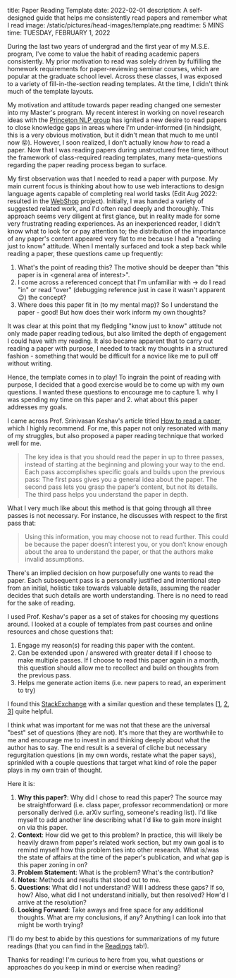 title: Paper Reading Template
date: 2022-02-01
description: A self-designed guide that helps me consistently read papers and remember what I read
image: /static/pictures/head-images/template.png
readtime: 5 MINS
time: TUESDAY, FEBRUARY 1, 2022

During the last two years of undergrad and the first year of my M.S.E. program, I've come to value the habit of reading academic papers consistently.
My prior motivation to read was solely driven by fulfilling the homework requirements for paper-reviewing seminar courses, which are popular at the graduate school level.
Across these classes, I was exposed to a variety of fill-in-the-section reading templates.
At the time, I didn't think much of the template layouts.

My motivation and attitude towards paper reading changed one semester into my Master's program.
My recent interest in working on novel research ideas with the [Princeton NLP group](https://princeton-nlp.github.io/) has ignited a new desire to read papers to close knowledge gaps in areas where I'm under-informed (in hindsight, this is a very obvious motivation, but it didn't mean that much to me until now 😝).
However, I soon realized, I don't actually know _how_ to read a paper.
Now that I was reading papers during unstructured free time, without the framework of class-required reading templates, many meta-questions regarding the paper reading process began to surface.

My first observation was that I needed to read a paper with purpose.
My main current focus is thinking about how to use web interactions to design language agents capable of completing real world tasks (Edit Aug 2022: resulted in the [WebShop](https://webshop-pnlp.github.io/) project).
Initially, I was handed a variety of suggested related work, and I'd often read deeply and thoroughly.
This approach seems very diligent at first glance, but in reality made for some very frustrating reading experiences.
As an inexperienced reader, I didn't know what to look for or pay attention to; the distribution of the importance of any paper's content appeared very flat to me because I had a "reading just to know" attitude.
When I mentally surfaced and took a step back while reading a paper, these questions came up frequently:

1. What's the point of reading this? The motive should be deeper than "this paper is in &lt;general area of interest&gt;".
2. I come across a referenced concept that I'm unfamiliar with -> do I read "in" or read "over" (debugging reference just in case it wasn't apparent 😉) the concept?
3. Where does this paper fit in (to my mental map)? So I understand the paper - good! But how does their work inform my own thoughts?

It was clear at this point that my fledgling "know just to know" attitude not only made paper reading tedious, but also limited the depth of engagement I could have with my reading. It also became apparent that to carry out reading a paper with purpose, I needed to track my thoughts in a structured fashion - something that would be difficult for a novice like me to pull off without writing.

Hence, the template comes in to play! To ingrain the point of reading with purpose, I decided that a good exercise would be to come up with my own questions. I wanted these questions to encourage me to capture 1. why I was spending my time on this paper and 2. what about this paper addresses my goals.

I came across Prof. Srinivasan Keshav's article titled [How to read a paper](http://ccr.sigcomm.org/online/files/p83-keshavA.pdf), which I highly recommend. For me, this paper not only resonated with many of my struggles, but also proposed a paper reading technique that worked well for me.

> The key idea is that you should read the paper in up to three passes, instead of starting at the beginning and plowing your way to the end. Each pass accomplishes specific goals and builds upon the previous pass: The first pass gives you a general idea about the paper. The second pass lets you grasp the paper’s content, but not its details. The third pass helps you understand the paper in depth.

What I very much like about this method is that going through all three passes is not necessary. For instance, he discusses with respect to the first pass that:

> Using this information, you may choose not to read further. This could be because the paper doesn’t interest you, or you don’t know enough about the area to understand the paper, or that the authors make invalid assumptions.

There's an implied decision on how purposefully one wants to read the paper. Each subsequent pass is a personally justified and intentional step from an initial, holistic take towards valuable details, assuming the reader decides that such details are worth understanding. There is no need to read for the sake of reading.

I used Prof. Keshav's paper as a set of stakes for choosing my questions around. I looked at a couple of templates from past courses and online resources and chose questions that:

1. Engage my reason(s) for reading this paper with the content.
2. Can be extended upon / answered with greater detail if I choose to make multiple passes. If I choose to read this paper again in a month, this question should allow me to recollect and build on thoughts from the previous pass.
3. Helps me generate action items (i.e. new papers to read, an experiment to try)

I found this [StackExchange](https://academia.stackexchange.com/questions/17113/template-for-taking-notes-for-a-paper) with a similar question and these templates [[1](https://github.com/KaleabTessera/Research-Paper-Reading-Template), [2](https://www.owlnet.rice.edu/~cainproj/writingtips/notes2.pdf), [3](https://inst.eecs.berkeley.edu/~cs294-171/fa20/syllabus/)] quite helpful.

I think what was important for me was not that these are the universal "best" set of questions (they are not). It's more that they are worthwhile to me and encourage me to invest in and thinking deeply about what the author has to say. The end result is a several of cliche but necessary regurgitation questions (in my own words, restate what the paper says), sprinkled with a couple questions that target what kind of role the paper plays in my own train of thought.

Here it is:

1. <b>Why this paper?</b>: Why did I chose to read this paper? The source may be straightforward (i.e. class paper, professor recommendation) or more personally derived (i.e. arXiv surfing, someone's reading list). I'd like myself to add another line describing what I'd like to gain more insight on via this paper.
2. <b>Context</b>: How did we get to this problem? In practice, this will likely be heavily drawn from paper's related work section, but my own goal is to remind myself how this problem ties into other research. What is/was the state of affairs at the time of the paper's publication, and what gap is this paper zoning in on?
3. <b>Problem Statement</b>: What is the problem? What's the contribution?
4. <b>Notes</b>: Methods and results that stood out to me. 
5. <b>Questions</b>: What did I not understand? Will I address these gaps? If so, how? Also, what did I not understand initially, but then resolved? How'd I arrive at the resolution?
6. <b>Looking Forward</b>: Take aways and free space for any additional thoughts. What are my conclusions, if any? Anything I can look into that might be worth trying?

I'll do my best to abide by this questions for summarizations of my future readings (that you can find in the [Readings](https://john-b-yang.github.io/readings/) tab!).

Thanks for reading! I'm curious to here from you, what questions or approaches do you keep in mind or exercise when reading?

